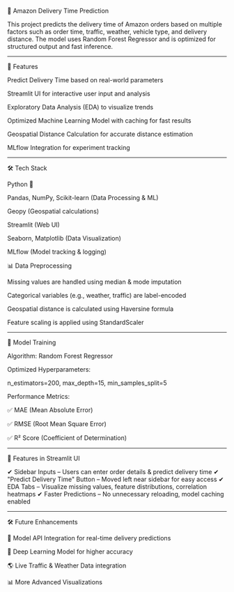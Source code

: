 🚀 Amazon Delivery Time Prediction

This project predicts the delivery time of Amazon orders based on multiple factors such as order time, traffic, weather, vehicle type, and delivery distance. The model uses Random Forest Regressor and is optimized for structured output and fast inference.


---

📌 Features

Predict Delivery Time based on real-world parameters

Streamlit UI for interactive user input and analysis

Exploratory Data Analysis (EDA) to visualize trends

Optimized Machine Learning Model with caching for fast results

Geospatial Distance Calculation for accurate distance estimation

MLflow Integration for experiment tracking



---

🛠️ Tech Stack

Python 🐍

Pandas, NumPy, Scikit-learn (Data Processing & ML)

Geopy (Geospatial calculations)

Streamlit (Web UI)

Seaborn, Matplotlib (Data Visualization)

MLflow (Model tracking & logging)

📊 Data Preprocessing

Missing values are handled using median & mode imputation

Categorical variables (e.g., weather, traffic) are label-encoded

Geospatial distance is calculated using Haversine formula

Feature scaling is applied using StandardScaler



---

🤖 Model Training

Algorithm: Random Forest Regressor

Optimized Hyperparameters:

n_estimators=200, max_depth=15, min_samples_split=5


Performance Metrics:

✅ MAE (Mean Absolute Error)

✅ RMSE (Root Mean Square Error)

✅ R² Score (Coefficient of Determination)




---

📌 Features in Streamlit UI

✔ Sidebar Inputs – Users can enter order details & predict delivery time
✔ "Predict Delivery Time" Button – Moved left near sidebar for easy access
✔ EDA Tabs – Visualize missing values, feature distributions, correlation heatmaps
✔ Faster Predictions – No unnecessary reloading, model caching enabled


---

🛠️ Future Enhancements

🔄 Model API Integration for real-time delivery predictions

🚀 Deep Learning Model for higher accuracy

🌎 Live Traffic & Weather Data integration

📊 More Advanced Visualizations
